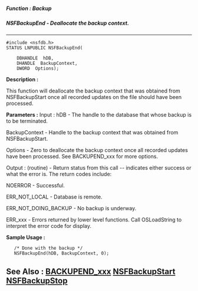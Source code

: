 ##### Function : Backup
##### NSFBackupEnd - Deallocate the backup context.
---
```
#include <nsfdb.h>
STATUS LNPUBLIC NSFBackupEnd(

	DBHANDLE  hDB,
	DHANDLE  BackupContext,
	DWORD  Options);
```
**Description :**

This function will deallocate the backup context that was obtained from 
NSFBackupStart once all recorded updates on the file should have been 
processed.

**Parameters :**
Input :
hDB  -  The handle to the database that whose backup is to be terminated.

BackupContext  -  Handle to the backup context that was obtained from NSFBackupStart.

Options  -  Zero to deallocate the backup context once all recorded updates have been processed.  See BACKUPEND_xxx for more options.

Output :
(routine)  -  Return status from this call -- indicates either success or what the error is. The return codes include:

NOERROR - Successful.

ERR_NOT_LOCAL - Database is remote.

ERR_NOT_DOING_BACKUP - No backup is underway.

ERR_xxx - Errors returned by lower level functions.  Call OSLoadString to interpret the error code for display.



**Sample Usage :**
```
   /* Done with the backup */
   NSFBackupEnd(hDB, BackupContext, 0);

```
**See Also :**
[BACKUPEND_xxx](/domino-c-api-docs/reference/Symb/BACKUPEND_xxx)
[NSFBackupStart](/domino-c-api-docs/reference/Func/NSFBackupStart)
[NSFBackupStop](/domino-c-api-docs/reference/Func/NSFBackupStop)
---
